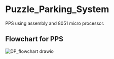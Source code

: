 # Puzzle_Parking_System
PPS using assembly and 8051 micro processor. 

## Flowchart for PPS
![DP_flowchart drawio](https://github.com/user-attachments/assets/8e477353-329d-4507-9d5d-83205508dedb)
